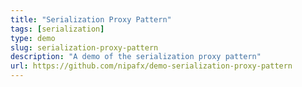 ```yaml
---
title: "Serialization Proxy Pattern"
tags: [serialization]
type: demo
slug: serialization-proxy-pattern
description: "A demo of the serialization proxy pattern"
url: https://github.com/nipafx/demo-serialization-proxy-pattern
---
```

